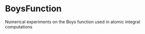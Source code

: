 BoysFunction
============

Numerical experiments on the Boys function used in atomic integral computations
